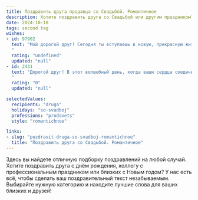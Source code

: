 ```yaml
---
title: Поздравить друга продавца со Свадьбой. Романтичное
description: Хотите поздравить друга со Свадьбой или другим праздником? Наш ИИ создаст незабываемое поздравление, а вы обязательно выделитесь среди других.  
date: 2024-10-18
tags: second tag
wishes:
- id: 97902
  text: "Мой дорогой друг! Сегодня ты вступаешь в новую, прекрасную жизнь, полную любви и нежности!  Пусть ваш свадебный день станет началом бесконечного счастья, а ваша любовь — ярким, вечным светом, согревающим вас сквозь все годы. Желаю вам, чтобы ваш совместный путь был усыпан лепестками роз, а каждый день радовал новыми открытиями друг друга. Пусть ваша жизнь будет сладкой, как лучшие конфеты, которые ты, как отличный продавец, умеешь выбирать!  Будьте счастливы!
  "
  rating: "undefined"
  updated: "null"
- id: 2431
  text: "Дорогой друг! В этот волшебный день, когда ваши сердца соединились в едином ритме любви, примите самые искренние и теплые поздравления со свадьбой! Пусть ваш семейный очаг всегда горит ярким пламенем нежности, ваши чувства крепнут с каждым днем, а жизнь будет наполнена счастьем, словно прилавок изобилия в руках умелого продавца!
  "
  rating: "0"
  updated: "null"

selectedValues:
  recipients: "druga"
  holidays: "so-svadboj"
  professions: "prodavets"
  style: "romantichnoe"

links:
- slug: "pozdravit-druga-so-svadboj-romantichnoe"
  title: "Поздравить друга со Свадьбой. Романтичное"
---
```


Здесь вы найдете отличную подборку поздравлений на любой случай. 
Хотите поздравить друга с днём рождения, коллегу с профессиональным праздником или близких с Новым годом? У нас есть всё, чтобы сделать ваш поздравительный текст незабываемым. Выбирайте нужную категорию и находите лучшие слова для ваших близких и друзей!
